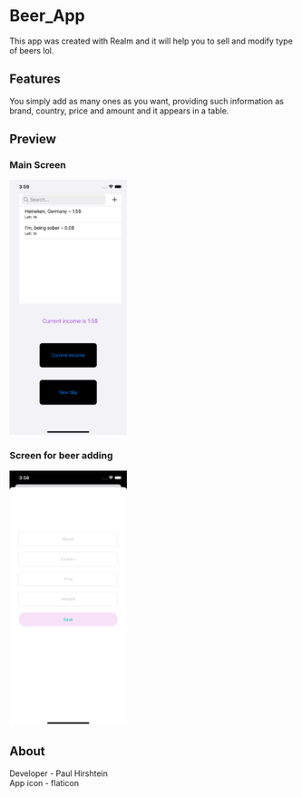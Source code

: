 # Beer_App
This app was created with Realm and it will help you to sell and modify type of beers lol. 

## Features
You simply add as many ones as you want, providing such information as brand, country, price and amount and it appears in a table.

## Preview
### Main Screen
<img src="./ScreenShots/main.png" width=207,9 height=450>

### Screen for beer adding
<img src="./ScreenShots/record.png" width=207,9 height=450>

## About
Developer - Paul Hirshtein<br>
App icon - flaticon
